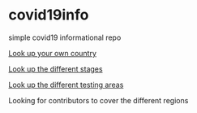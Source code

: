 # covid19info
simple covid19 informational repo

[Look up your own country](Countries.md)

[Look up the different stages](Stages.md)

[Look up the different testing areas](Testing.md)

Looking for contributors to cover the different regions